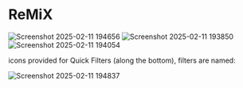 # ReMiX

![Screenshot 2025-02-11 194656](https://github.com/user-attachments/assets/854bfa1d-4a73-4790-8c65-84b464a72b4a)
![Screenshot 2025-02-11 193850](https://github.com/user-attachments/assets/0c74e444-1a1f-48fd-9ec9-6afd7502ff19)
![Screenshot 2025-02-11 194054](https://github.com/user-attachments/assets/318efd15-ea92-4808-9491-c5702d4df2e6)

icons provided for Quick Filters (along the bottom), filters are named:

![Screenshot 2025-02-11 194837](https://github.com/user-attachments/assets/8c76d498-3683-4ed2-9c40-86a1089744a4)
